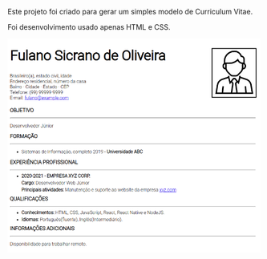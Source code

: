 Este projeto foi criado para gerar um simples modelo de Curriculum Vitae.

Foi desenvolvimento usado apenas HTML e CSS.

<img src="images/preview-website.png" width="750px">
